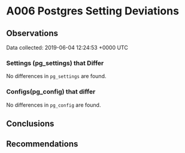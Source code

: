 # A006 Postgres Setting Deviations #

## Observations ##
Data collected: 2019-06-04 12:24:53 +0000 UTC  

### Settings (pg_settings) that Differ ###

No differences in `pg_settings` are found.

### Configs(pg_config) that differ ###

No differences in `pg_config` are found.



## Conclusions ##


## Recommendations ##

